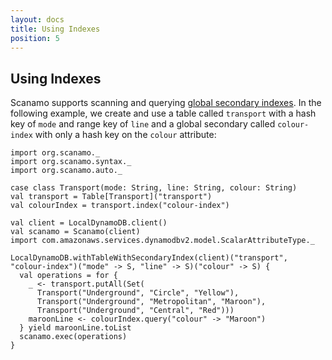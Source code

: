 ```yaml
---
layout: docs
title: Using Indexes
position: 5
---
```


## Using Indexes

Scanamo supports scanning and querying [global secondary indexes](http://docs.aws.amazon.com/amazondynamodb/latest/developerguide/GSI.html). 
In the following example, we create and use a table called `transport` with a hash key 
of `mode` and range key of `line` and a global secondary called `colour-index` 
with only a hash key on the `colour` attribute:

```tut:silent
import org.scanamo._
import org.scanamo.syntax._
import org.scanamo.auto._

case class Transport(mode: String, line: String, colour: String)
val transport = Table[Transport]("transport")
val colourIndex = transport.index("colour-index")

val client = LocalDynamoDB.client()
val scanamo = Scanamo(client)
import com.amazonaws.services.dynamodbv2.model.ScalarAttributeType._
```
```tut:book
LocalDynamoDB.withTableWithSecondaryIndex(client)("transport", "colour-index")("mode" -> S, "line" -> S)("colour" -> S) {
  val operations = for {
    _ <- transport.putAll(Set(
      Transport("Underground", "Circle", "Yellow"),
      Transport("Underground", "Metropolitan", "Maroon"),
      Transport("Underground", "Central", "Red")))
    maroonLine <- colourIndex.query("colour" -> "Maroon")
  } yield maroonLine.toList
  scanamo.exec(operations)
}
```